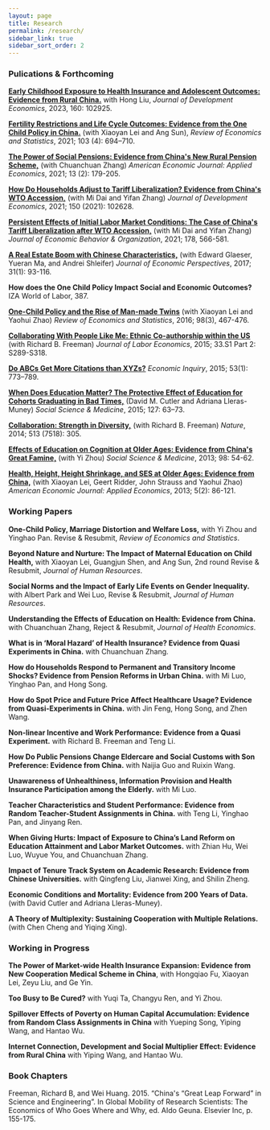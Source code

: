 ```yaml
---
layout: page
title: Research
permalink: /research/
sidebar_link: true
sidebar_sort_order: 2
---
```



### Pulications & Forthcoming

[**Early Childhood Exposure to Health Insurance and Adolescent Outcomes: Evidence from Rural China.**](https://doi.org/10.1016/j.jdeveco.2022.102925) with Hong Liu, *Journal of Development Economics*, 2023, 160: 102925.

[**Fertility Restrictions and Life Cycle Outcomes: Evidence from the One Child Policy in China.**](https://direct.mit.edu/rest/article-abstract/103/4/694/97774/Fertility-Restrictions-and-Life-Cycle-Outcomes?redirectedFrom=fulltext)
 (with Xiaoyan Lei and Ang Sun), *Review of Economics and Statistics*, 2021; 103 (4): 694–710.

[**The Power of Social Pensions: Evidence from China's New Rural Pension Scheme,**](https://www.aeaweb.org/articles?id=10.1257/app.20170789) (with Chuanchuan Zhang) *American Economic Journal: Applied Economics*, 2021; 13 (2): 179-205.

[**How Do Households Adjust to Tariff Liberalization? Evidence from China's WTO Accession,**](https://www.sciencedirect.com/science/article/abs/pii/S0304387821000055) (with Mi Dai and Yifan Zhang) *Journal of Development Economics*, 2021; 150 (2021): 102628.

[**Persistent Effects of Initial Labor Market Conditions: The Case of China's Tariff Liberalization after WTO Accession,**](https://www.sciencedirect.com/science/article/abs/pii/S0167268120302584) (with Mi Dai and Yifan Zhang) *Journal of Economic Behavior & Organization*, 2021; 178, 566-581.

[**A Real Estate Boom with Chinese Characteristics,**](https://www.aeaweb.org/articles?id=10.1257/jep.31.1.93) (with Edward Glaeser, Yueran Ma, and Andrei Shleifer) *Journal of Economic Perspectives*, 2017; 31(1): 93-116.

**How does the One Child Policy Impact Social and Economic Outcomes?** IZA World of Labor, 387.

[**One-Child Policy and the Rise of Man-made Twins**](https://direct.mit.edu/rest/article-abstract/98/3/467/58356/One-Child-Policy-and-the-Rise-of-Man-Made-Twins?redirectedFrom=fulltext) (with Xiaoyan Lei and Yaohui Zhao) *Review of Economics and Statistics*, 2016; 98(3), 467-476.

[**Collaborating With People Like Me: Ethnic Co-authorship within the US**](https://www.journals.uchicago.edu/doi/abs/10.1086/678973) (with Richard B. Freeman) *Journal of Labor Economics*, 2015; 33.S1 Part 2: S289-S318.


[**Do ABCs Get More Citations than XYZs?**](http://onlinelibrary.wiley.com/doi/10.1111/ecin.12125/abstract) *Economic Inquiry*, 2015; 53(1): 773–789.


[**When Does Education Matter? The Protective Effect of Education for Cohorts Graduating in Bad Times,**](https://www.sciencedirect.com/science/article/abs/pii/S0277953614004961) (David M. Cutler and Adriana Lleras-Muney) *Social Science & Medicine*, 2015; 127: 63–73.

[**Collaboration: Strength in Diversity,**](https://www.nature.com/articles/513305a) (with Richard B. Freeman)  *Nature*, 2014; 513 (7518): 305.

[**Effects of Education on Cognition at Older Ages: Evidence from China's Great Famine,**](https://www.sciencedirect.com/science/article/abs/pii/S0277953613004735) (with Yi Zhou) *Social Science & Medicine*, 2013; 98: 54-62.

[**Health, Height, Height Shrinkage, and SES at Older Ages: Evidence from China,**](https://www.aeaweb.org/articles?id=10.1257/app.5.2.86) (with Xiaoyan Lei, Geert Ridder, John Strauss and Yaohui Zhao) *American Economic Journal: Applied Economics*, 2013; 5(2): 86-121.





### Working Papers
**One-Child Policy, Marriage Distortion and Welfare Loss,**
 with Yi Zhou and Yinghao Pan. Revise & Resubmit, *Review of Economics and Statistics*. 

**Beyond Nature and Nurture: The Impact of Maternal Education on Child Health,** with Xiaoyan Lei, Guangjun Shen, and Ang Sun, 2nd round Revise & Resubmit, *Journal of Human Resources*. 

**Social Norms and the Impact of Early Life Events on Gender Inequality.** with Albert Park and Wei Luo, Revise & Resubmit, *Journal of Human Resources*.

**Understanding the Effects of Education on Health: Evidence from China.** with Chuanchuan Zhang, Reject & Resubmit, *Journal of Health Economics*.

**What is in ‘Moral Hazard’ of Health Insurance? Evidence from Quasi Experiments in China.** with Chuanchuan Zhang.

**How do Households Respond to Permanent and Transitory Income Shocks? Evidence from Pension Reforms in Urban China.** with Mi Luo, Yinghao Pan, and Hong Song.

**How do Spot Price and Future Price Affect Healthcare Usage? Evidence from Quasi-Experiments in China.** with Jin Feng, Hong Song, and Zhen Wang.

**Non-linear Incentive and Work Performance: Evidence from a Quasi Experiment.** with Richard B. Freeman and Teng Li.  

**How Do Public Pensions Change Eldercare and Social Customs with Son Preference: Evidence from China.** with Naijia Guo and Ruixin Wang.  

**Unawareness of Unhealthiness, Information Provision and Health Insurance Participation among the Elderly.** with Mi Luo.  

**Teacher Characteristics and Student Performance: Evidence from Random Teacher-Student Assignments in China.** with Teng Li, Yinghao Pan, and Jinyang Ren.  

**When Giving Hurts: Impact of Exposure to China’s Land Reform on Education Attainment and Labor Market Outcomes.** with Zhian Hu, Wei Luo, Wuyue You, and Chuanchuan Zhang.

**Impact of Tenure Track System on Academic Research: Evidence from Chinese Universities.** with Qingfeng Liu, Jianwei Xing, and Shilin Zheng.

**Economic Conditions and Mortality: Evidence from 200 Years of Data.** (with David Cutler and Adriana Lleras-Muney).

**A Theory of Multiplexity: Sustaining Cooperation with Multiple Relations.** (with Chen Cheng and Yiqing Xing). 



### Working in Progress

**The Power of Market-wide Health Insurance Expansion: Evidence from New Cooperation Medical Scheme in China**, with Hongqiao Fu, Xiaoyan Lei, Zeyu Liu, and Ge Yin.

**Too Busy to Be Cured?** with Yuqi Ta, Changyu Ren, and Yi Zhou.

**Spillover Effects of Poverty on Human Capital Accumulation: Evidence from Random Class Assignments in China** with Yueping Song, Yiping Wang, and Hantao Wu. 

**Internet Connection, Development and Social Multiplier Effect: Evidence from Rural China** with Yiping Wang, and Hantao Wu.



### Book Chapters

Freeman, Richard B, and Wei Huang. 2015. “China's “Great Leap Forward” in Science and Engineering”. In Global Mobility of Research Scientists: The Economics of Who Goes Where and Why, ed. AIdo Geuna. Elsevier Inc, p. 155-175.


